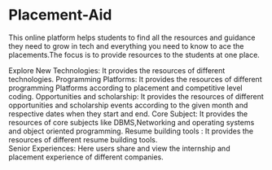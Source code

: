 # Placement-Aid
This online platform helps students to find all the resources and guidance they need to grow in tech and everything you need to know to ace the placements.The focus is to provide resources to the students at one place.

Explore New Technologies: It  provides the resources of different technologies.
Programming Platforms: It  provides the resources of different programming      Platforms according to placement and competitive level coding.
Opportunities and scholarship: It  provides the resources of different opportunities and scholarship events according to the given month and respective dates when they start and end.
Core Subject: It provides the resources of core subjects like DBMS,Networking and operating systems and object oriented programming.
Resume building tools : It  provides the resources of different resume building tools.											
Senior Experiences: Here users  share and view  the internship and placement experience of different companies.             
